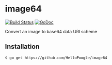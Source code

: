 # image64

[![Build Status](https://travis-ci.org/subosito/image64.svg?branch=master)](https://travis-ci.org/subosito/image64)
[![GoDoc](https://godoc.org/github.com/subosito/image64?status.png)](https://godoc.org/github.com/subosito/image64)

Convert an image to base64 data URI scheme

## Installation

```
$ go get https://github.com/HelloPoogle/image64
```

